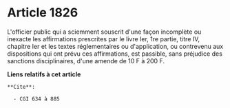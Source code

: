 # Article 1826

L'officier public qui a sciemment souscrit d'une façon incomplète ou inexacte les affirmations prescrites par le livre Ier,
1re partie, titre IV, chapitre Ier et les textes réglementaires ou d'application, ou contrevenu aux dispositions qui ont
prévu ces affirmations, est passible, sans préjudice des sanctions disciplinaires, d'une amende de 10 F à 200 F.

**Liens relatifs à cet article**

	**Cite**:

	  - CGI 634 à 885
